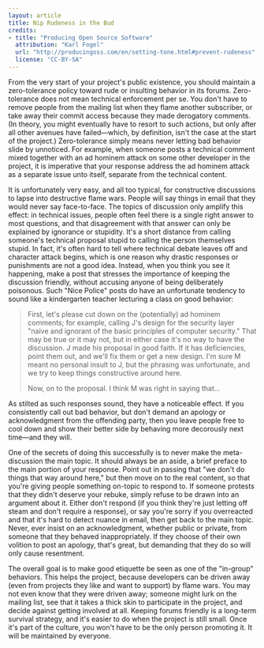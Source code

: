```yaml
---
layout: article
title: Nip Rudeness in the Bud
credits:
- title: "Producing Open Source Software"
  attribution: "Karl Fogel"
  url: "http://producingoss.com/en/setting-tone.html#prevent-rudeness"
  license: "CC-BY-SA"
---
```


From the very start of your project's public existence, you
should maintain a zero-tolerance policy toward rude or insulting
behavior in its forums.  Zero-tolerance does not mean technical
enforcement per se.  You don't have to remove people from the mailing
list when they flame another subscriber, or take away their commit
access because they made derogatory comments.  (In theory, you might
eventually have to resort to such actions, but only after all other
avenues have failed—which, by definition, isn't the case at the
start of the project.)  Zero-tolerance simply means never letting bad
behavior slide by unnoticed.  For example, when someone posts a
technical comment mixed together with an ad
hominem attack on some other developer in the project,
it is imperative that your response address the ad
hominem attack as a separate issue unto itself,
separate from the technical content.

It is unfortunately very easy, and all too typical, for
constructive discussions to lapse into destructive flame wars.
People will say things in email that they would never say
face-to-face.  The topics of discussion only amplify this effect: in
technical issues, people often feel there is a single right answer to
most questions, and that disagreement with that answer can only be
explained by ignorance or stupidity.  It's a short distance from
calling someone's technical proposal stupid to calling the person
themselves stupid.  In fact, it's often hard to tell where technical
debate leaves off and character attack begins, which is one reason why
drastic responses or punishments are not a good idea.  Instead, when
you think you see it happening, make a post that stresses the
importance of keeping the discussion friendly, without accusing anyone
of being deliberately poisonous.  Such "Nice Police" posts do have an
unfortunate tendency to sound like a kindergarten teacher lecturing a
class on good behavior:

> First, let's please cut down on the (potentially) ad hominem comments; for example, calling J's design for the security layer "naive and ignorant of the basic principles of computer security." That may be true or it may not, but in either case it's no way to have the discussion. J made his proposal in good faith. If it has deficiencies, point them out, and we'll fix them or get a new design. I'm sure M meant no personal insult to J, but the phrasing was unfortunate, and we try to keep things constructive around here.
>
> Now, on to the proposal. I think M was right in saying that...

As stilted as such responses sound, they have a noticeable
effect.  If you consistently call out bad behavior, but don't demand
an apology or acknowledgment from the offending party, then you leave
people free to cool down and show their better side by behaving more
decorously next time—and they will.

One of the secrets of
doing this successfully is to never make the meta-discussion the main
topic.  It should always be an aside, a brief preface to the main
portion of your response.  Point out in passing that "we don't do
things that way around here," but then move on to the real content, so
that you're giving people something on-topic to respond to.  If
someone protests that they didn't deserve your rebuke, simply refuse
to be drawn into an argument about it.  Either don't respond (if you
think they're just letting off steam and don't require a response), or
say you're sorry if you overreacted and that it's hard to detect
nuance in email, then get back to the main topic.  Never, ever insist
on an acknowledgment, whether public or private, from someone that
they behaved inappropriately.  If they choose of their own volition to
post an apology, that's great, but demanding that they do so will only
cause resentment.

The overall goal is to make good etiquette be seen as one of the
"in-group" behaviors.  This helps the project, because developers can
be driven away (even from projects they like and want to support) by
flame wars.  You may not even know that they were driven away; someone
might lurk on the mailing list, see that it takes a thick skin to
participate in the project, and decide against getting involved at
all.  Keeping forums friendly is a long-term survival strategy, and
it's easier to do when the project is still small.  Once it's part of
the culture, you won't have to be the only person promoting it.  It
will be maintained by everyone.
